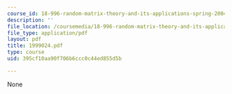 ```yaml
---
course_id: 18-996-random-matrix-theory-and-its-applications-spring-2004
description: ''
file_location: /coursemedia/18-996-random-matrix-theory-and-its-applications-spring-2004/395cf10aa90f706b6ccc0c44ed855d5b_1999024.pdf
file_type: application/pdf
layout: pdf
title: 1999024.pdf
type: course
uid: 395cf10aa90f706b6ccc0c44ed855d5b

---
```

None